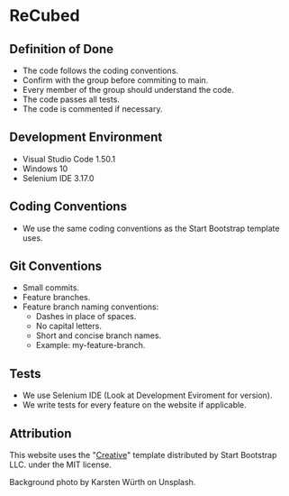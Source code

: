 # ReCubed

## Definition of Done
- The code follows the coding conventions.
- Confirm with the group before commiting to main. 
- Every member of the group should understand the code.
- The code passes all tests.
- The code is commented if necessary. 

## Development Environment
- Visual Studio Code 1.50.1
- Windows 10
- Selenium IDE 3.17.0

## Coding Conventions
- We use the same coding conventions as the Start Bootstrap template uses.

## Git Conventions

- Small commits.
- Feature branches.
- Feature branch naming conventions:
    - Dashes in place of spaces.
    - No capital letters.
    - Short and concise branch names.
    - Example: my-feature-branch.

## Tests

- We use Selenium IDE (Look at Development Eviroment for version).
- We write tests for every feature on the website if applicable.


## Attribution

This website uses the "[Creative](https://startbootstrap.com/theme/creative)" template distributed by Start Bootstrap LLC. under the MIT license.

Background photo by Karsten Würth on Unsplash.
